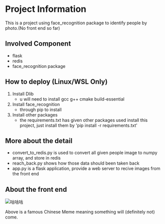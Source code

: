 # Project Information
This is a project using face_recognition package to identify people by photo.(No front end so far)
## Involved Component
* flask
* redis
* face_recognition package
## How to deploy (Linux/WSL Only)
1. Install Dlib
    - u will need to install gcc g++ cmake build-essential
2. Install face_recognition
    - through pip to install
3. Install other packages
    - the requirements.txt has given other packages used install this project, just install them by 'pip install -r requirements.txt'
## More about the detail
* convert_to_redis.py is used to convert all given people image to numpy array, and store in redis
* reach_back.py shows how those data should been taken back
* app.py is a flask application, provide a web server to recive images from the front end
## About the front end
![咕咕咕](https://p.pstatp.com/origin/ffca0000da8fe40c246c)

Above is a famous Chinese Meme meaning something will (definitely not) come.